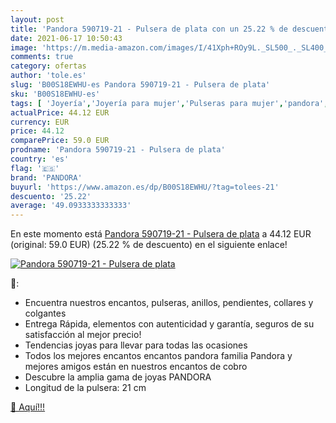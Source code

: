 ```yaml
---
layout: post
title: 'Pandora 590719-21 - Pulsera de plata con un 25.22 % de descuento'
date: 2021-06-17 10:50:43
image: 'https://m.media-amazon.com/images/I/41Xph+ROy9L._SL500_._SL400_.jpg'
comments: true
category: ofertas
author: 'tole.es'
slug: 'B00S18EWHU-es Pandora 590719-21 - Pulsera de plata'
sku: 'B00S18EWHU-es'
tags: [ 'Joyería','Joyería para mujer','Pulseras para mujer','pandora', ]
actualPrice: 44.12 EUR
currency: EUR
price: 44.12
comparePrice: 59.0 EUR
prodname: 'Pandora 590719-21 - Pulsera de plata'
country: 'es'
flag: '🇪🇸'
brand: 'PANDORA'
buyurl: 'https://www.amazon.es/dp/B00S18EWHU/?tag=tolees-21'
descuento: '25.22'
average: '49.0933333333333'
---
```


En este momento está [Pandora 590719-21 - Pulsera de plata](https://www.amazon.es/dp/B00S18EWHU/?tag=tolees-21) a 44.12 EUR (original: 59.0 EUR) (25.22 %  de descuento) en el siguiente enlace!

[![Pandora 590719-21 - Pulsera de plata](https://m.media-amazon.com/images/I/41Xph+ROy9L._SL500_._SL400_.jpg)](https://www.amazon.es/dp/B00S18EWHU/?tag=tolees-21)

🔎:

- Encuentra nuestros encantos, pulseras, anillos, pendientes, collares y colgantes
- Entrega Rápida, elementos con autenticidad y garantía, seguros de su satisfacción al mejor precio!
- Tendencias joyas para llevar para todas las ocasiones
- Todos los mejores encantos encantos pandora familia Pandora y mejores amigos están en nuestros encantos de cobro
- Descubre la amplia gama de joyas PANDORA
- Longitud de la pulsera: 21 cm

[🛒 Aquí!!!](https://www.amazon.es/dp/B00S18EWHU/?tag=tolees-21)
